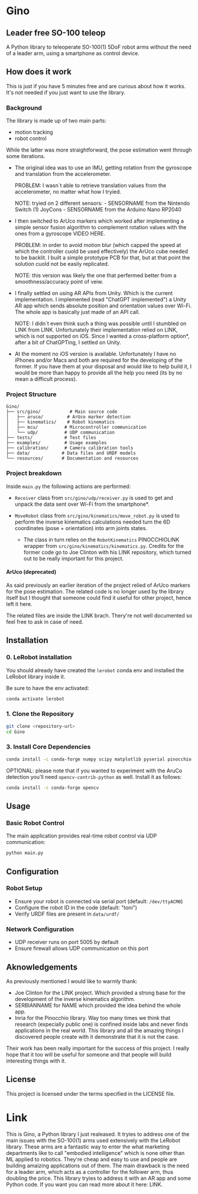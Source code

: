 # Gino
## Leader free SO-100 teleop

A Python library to teleoperate SO-100(1) 5DoF robot arms without the need of a leader arm, using a smartphone as control device.

## How does it work

This is just if you have 5 minutes free and are curious about how it works. It's not needed if you just want to use the library.

### Background

The library is made up of two main parts:
- motion tracking
- robot control

While the latter was more straightforward, the pose estimation went through some iterations.

- The original idea was to use an IMU, getting rotation from the gyroscope and translation from the accelerometer.

   PROBLEM: I wasn´t able to retrieve translation values from the accelerometer, no matter what how I tryied.

   NOTE: tryied on 2 different sensors:
      - SENSORNAME from the Nintendo Switch (1) JoyCons
      - SENSORNAME from the Arduino Nano RP2040

- I then switched to ArUco markers which worked after implementing a simple sensor fusion algorithm to complement rotation values with the ones from a gyroscope VIDEO HERE.

   PROBLEM: in order to avoid motion blur (which capped the speed at which the controller cuold be used effectively) the ArUco cube needed to be backlit. I built a simple prototype PCB for that, but at that point the solution cuold not be easily replicated.

   NOTE: this version was likely the one that perfermed better from a smoothness/accuracy point of veiw.

- I finally settled on using AR APIs from Unity. Which is the current implementation. I implemented (read "ChatGPT implemented") a Unity AR app which sends absolute position and orientation values over Wi-Fi. The whole app is basically just made of an API call.

   NOTE: I didn´t even think such a thing was possible until I stumbled on LINK from LINK. Unfortunately their implementation relied on LINK, which is not supported on iOS. Since I wanted a cross-platform option*, after a bit of ChatGPTing, I settled on Unity.

* At the moment no iOS version is available. Unfortunately I have no iPhones and/or Macs and both are required for the developing of the former. If you have them at your disposal and would like to help build it, I would be more than happy to provide all the help you need (its by no mean a difficult process).

### Project Structure

```
Gino/
├── src/gino/           # Main source code
│   ├── aruco/         # ArUco marker detection
│   ├── kinematics/    # Robot kinematics
│   ├── mcu/          # Microcontroller communication
│   └── udp/          # UDP communication
├── tests/            # Test files
├── examples/         # Usage examples
├── calibration/      # Camera calibration tools
├── data/            # Data files and URDF models
└── resources/       # Documentation and resources
```

### Project breakdown

Inside `main.py` the following actions are performed:

- `Receiver` class from `src/gino/udp/receiver.py` is used to get and unpack the data sent over Wi-Fi from the smartphone*.

- `MoveRobot` class from `src/gino/kinematics/move_robot.py` is used to perform the inverse kinematics calculations needed turn the 6D coordinates (pose + orientation) into arm joints states.

   - The class in turn relies on the `RobotKinematics` PINOCCHIOLINK wrapper from `src/gino/kinematics/kinematics.py`. Credits for the former code go to Joe Clinton with his LINK repository, which turned out to be really important for this project.

#### ArUco (deprecated)
As said previously an earlier iteration of the project relied of ArUco markers for the pose estimation. The related code is no longer used by the library itself but I thought that someone could find it useful for other project, hence left it here.

The related files are inside the LINK brach. Thery're not well documented so feel free to ask in case of need.

## Installation

### 0. LeRobot installation

You should already have created the `lerobot` conda env and installed the LeRobot library inside it.

Be sure to have the env activated:
```bash
conda activate lerobot
```

### 1. Clone the Repository
```bash
git clone <repository-url>
cd Gino
```

### 3. Install Core Dependencies
```bash
conda install -c conda-forge numpy scipy matplotlib pyserial pinocchio
```

OPTIONAL: please note that if you wanted to experiment with the AruCo detection you'll need `opencv-contrib-python` as well. Install it as follows:
```bash
conda install -c conda-forge opencv
```

## Usage

### Basic Robot Control
The main application provides real-time robot control via UDP communication:

```bash
python main.py
```

## Configuration

### Robot Setup
- Ensure your robot is connected via serial port (default: `/dev/ttyACM0`)
- Configure the robot ID in the code (default: "toni")
- Verify URDF files are present in `data/urdf/`

### Network Configuration
- UDP receiver runs on port 5005 by default
- Ensure firewall allows UDP communication on this port

## Aknowledgements

As previously mentioned I would like to warmly thank:

- Joe Clinton for the LINK project. Which provided a strong base for the development of the inverse kinematics algorithm.
- SERBIANNAME for NAME which provided the idea behind the whole app.
- Inria for the Pinocchio library. Way too many times we think that research (expecially public one) is confined inside labs and never finds applications in the real world. This library and all the amazing things I discovered people create with it demonstrate that it is not the case.

Their work has been really important for the success of this project. I really hope that it too will be useful for someone and that people will build interesting things with it.

## License

This project is licensed under the terms specified in the LICENSE file.

# Link

This is Gino, a Python library I just realeased. It tryies to address one of the main issues with the SO-100(1) arms used extensively with the LeRobot library. These arms are a fantastic way to enter the what marketing departments like to call "embodied intelligence" which is none other than ML applied to robotics. They're cheap and easy to use and people are building amaizing applications out of them. The main drawback is the need for a leader arm, which acts as a controller for the follower arm, thus doubling the price. This library tryies to address it with an AR app and some Python code. If you want you can read more about it here: LINK.